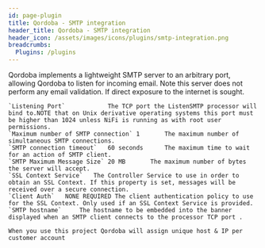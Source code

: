 ```yaml
---
id: page-plugin
title: Qordoba - SMTP integration
header_title: Qordoba - SMTP integration
header_icon: /assets/images/icons/plugins/smtp-integration.png
breadcrumbs:
  Plugins: /plugins
---
```


Qordoba implements a lightweight SMTP server to an arbitrary port, allowing Qordoba to listen for incoming email. Note this server does not perform any email validation. If direct exposure to the internet is sought. 

```
`Listening Port`			The TCP port the ListenSMTP processor will bind to.NOTE that on Unix derivative operating systems this port must be higher than 1024 unless NiFi is running as with root user permissions.
`Maximum number of SMTP connection`	1		The maximum number of simultaneous SMTP connections.
`SMTP connection timeout`	60 seconds		The maximum time to wait for an action of SMTP client.
`SMTP Maximum Message Size`	20 MB		The maximum number of bytes the server will accept.
`SSL Context Service`	The Controller Service to use in order to obtain an SSL Context. If this property is set, messages will be received over a secure connection.
`Client Auth`	NONE REQUIRED The client authentication policy to use for the SSL Context. Only used if an SSL Context Service is provided.
`SMTP hostname`		The hostname to be embedded into the banner displayed when an SMTP client connects to the processor TCP port .
```

```
When you use this project Qordoba will assign unique host & IP per customer account
```
